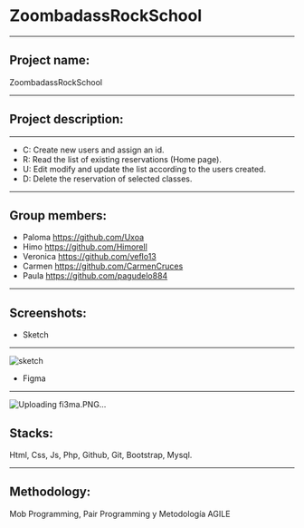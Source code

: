 # ZoombadassRockSchool
***
## Project name: 
ZoombadassRockSchool

***
## Project description:
***
* C: Create new users and assign an id.
* R: Read the list of existing reservations (Home page).
* U: Edit modify and update the list according to the users created.
* D: Delete the reservation of selected classes.

***
## Group members:

  * Paloma    https://github.com/Uxoa
  * Himo      https://github.com/Himorell
  * Veronica  https://github.com/veflo13
  * Carmen    https://github.com/CarmenCruces
  * Paula     https://github.com/pagudelo884
  
***
## Screenshots:

* Sketch

****
![sketch](https://user-images.githubusercontent.com/90152938/205263234-2cbad3a1-44b5-49aa-883c-8eba59eeccb6.PNG)

* Figma

****
![Uploading fi3ma.PNG…]()


## Stacks:
Html, Css, Js, Php, Github, Git, Bootstrap, Mysql.
***
## Methodology:
Mob Programming, Pair Programming y Metodología AGILE

